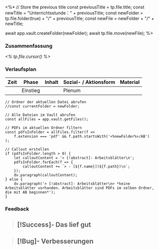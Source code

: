 <%*
// Store the previous title
const previousTitle = tp.file.title;
const newTitle = "Unterrichtsstunde：" + previousTitle;
const newFolder = tp.file.folder(true) + "/" + previousTitle;
const newFile = newFolder + "/" + newTitle;

await app.vault.createFolder(newFolder);
await tp.file.move(newFile);
%>

### Zusammenfassung
*<% tp.file.cursor() %>*

### Verlaufsplan
| Zeit | Phase    | Inhalt | Sozial- / Aktionsform | Material |
| ---- | -------- | ------ | --------------------- | -------- |
|      | Einstieg |        | Plenum                |          |




```dataviewjs
// Ordner der aktuellen Datei abrufen
//const currentFolder = newFolder;

// Alle Dateien im Vault abrufen
const allFiles = app.vault.getFiles();

// PDFs im aktuellen Ordner filtern
const pdfsInFolder = allFiles.filter(f => 
    f.extension === 'pdf' && f.path.startsWith('<%newFolder%>/AB')
);

// Callout erstellen
if (pdfsInFolder.length > 0) {
    let calloutContent = '> [!abstract]- Arbeitsblätter\n';
    pdfsInFolder.forEach(f => {
        calloutContent += `> - [${f.name}](${f.path})\n`;
    });
    dv.paragraph(calloutContent);
} else {
    dv.paragraph('> [!abstract]- Arbeitsblätter\n> *keine Arbeitsblätter vorhanden. Arbeitsblätter sind PDFs im selben Ordner, die mit AB beginnen*');
}
```





### Feedback
> [!Success]- Das lief gut
> -

> [!Bug]- Verbesserungen
> -
